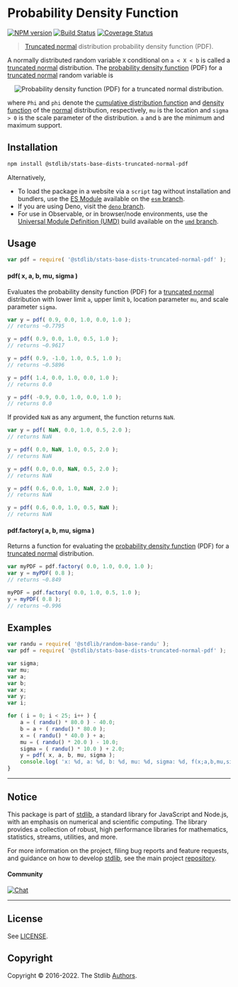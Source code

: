 <!--

@license Apache-2.0

Copyright (c) 2018 The Stdlib Authors.

Licensed under the Apache License, Version 2.0 (the "License");
you may not use this file except in compliance with the License.
You may obtain a copy of the License at

   http://www.apache.org/licenses/LICENSE-2.0

Unless required by applicable law or agreed to in writing, software
distributed under the License is distributed on an "AS IS" BASIS,
WITHOUT WARRANTIES OR CONDITIONS OF ANY KIND, either express or implied.
See the License for the specific language governing permissions and
limitations under the License.

-->

# Probability Density Function

[![NPM version][npm-image]][npm-url] [![Build Status][test-image]][test-url] [![Coverage Status][coverage-image]][coverage-url] <!-- [![dependencies][dependencies-image]][dependencies-url] -->

> [Truncated normal][truncated-normal-distribution] distribution probability density function (PDF).

<section class="intro">

A normally distributed random variable `X` conditional on `a < X < b` is called a [truncated normal][truncated-normal-distribution] distribution.
The [probability density function][pdf] (PDF) for a [truncated normal][truncated-normal-distribution] random variable is

<!-- <equation class="equation" label="eq:truncated_normal_pdf" align="center" raw="f(x;\mu,\sigma,a,b) =  \begin{cases} \frac{\frac{1}{\sigma}\phi(\frac{x - \mu}{\sigma})}{\Phi(\frac{b - \mu}{\sigma}) - \Phi(\frac{a - \mu}{\sigma}) } & \text{ if } a < x < b \\ 0 & \text{ otherwise } \end{cases}" alt="Probability density function (PDF) for a truncated normal distribution."> -->

<div class="equation" align="center" data-raw-text="f(x;\mu,\sigma,a,b) =  \begin{cases} \frac{\frac{1}{\sigma}\phi(\frac{x - \mu}{\sigma})}{\Phi(\frac{b - \mu}{\sigma}) - \Phi(\frac{a - \mu}{\sigma}) } &amp; \text{ if } a &lt; x &lt; b \\ 0 &amp; \text{ otherwise } \end{cases}" data-equation="eq:truncated_normal_pdf">
    <img src="https://cdn.jsdelivr.net/gh/stdlib-js/stdlib@51534079fef45e990850102147e8945fb023d1d0/lib/node_modules/@stdlib/stats/base/dists/truncated-normal/pdf/docs/img/equation_truncated_normal_pdf.svg" alt="Probability density function (PDF) for a truncated normal distribution.">
    <br>
</div>

<!-- </equation> -->

where `Phi` and `phi` denote the [cumulative distribution function][cdf] and [density function][pdf] of the [normal][normal-distribution] distribution, respectively, `mu` is the location  and `sigma > 0` is the scale parameter of the distribution. `a` and `b` are the minimum and maximum support.

</section>

<!-- /.intro -->

<section class="installation">

## Installation

```bash
npm install @stdlib/stats-base-dists-truncated-normal-pdf
```

Alternatively,

-   To load the package in a website via a `script` tag without installation and bundlers, use the [ES Module][es-module] available on the [`esm` branch][esm-url].
-   If you are using Deno, visit the [`deno` branch][deno-url].
-   For use in Observable, or in browser/node environments, use the [Universal Module Definition (UMD)][umd] build available on the [`umd` branch][umd-url].

</section>

<section class="usage">

## Usage

```javascript
var pdf = require( '@stdlib/stats-base-dists-truncated-normal-pdf' );
```

#### pdf( x, a, b, mu, sigma )

Evaluates the probability density function (PDF) for a [truncated normal][truncated-normal-distribution] distribution with lower limit `a`, upper limit `b`, location parameter `mu`, and scale parameter `sigma`.

```javascript
var y = pdf( 0.9, 0.0, 1.0, 0.0, 1.0 );
// returns ~0.7795

y = pdf( 0.9, 0.0, 1.0, 0.5, 1.0 );
// returns ~0.9617

y = pdf( 0.9, -1.0, 1.0, 0.5, 1.0 );
// returns ~0.5896

y = pdf( 1.4, 0.0, 1.0, 0.0, 1.0 );
// returns 0.0

y = pdf( -0.9, 0.0, 1.0, 0.0, 1.0 );
// returns 0.0
```

If provided `NaN` as any argument, the function returns `NaN`.

```javascript
var y = pdf( NaN, 0.0, 1.0, 0.5, 2.0 );
// returns NaN

y = pdf( 0.0, NaN, 1.0, 0.5, 2.0 );
// returns NaN

y = pdf( 0.0, 0.0, NaN, 0.5, 2.0 );
// returns NaN

y = pdf( 0.6, 0.0, 1.0, NaN, 2.0 );
// returns NaN

y = pdf( 0.6, 0.0, 1.0, 0.5, NaN );
// returns NaN
```

#### pdf.factory( a, b, mu, sigma )

Returns a function for evaluating the [probability density function][pdf] (PDF) for a [truncated normal][truncated-normal-distribution] distribution.

```javascript
var myPDF = pdf.factory( 0.0, 1.0, 0.0, 1.0 );
var y = myPDF( 0.8 );
// returns ~0.849

myPDF = pdf.factory( 0.0, 1.0, 0.5, 1.0 );
y = myPDF( 0.8 );
// returns ~0.996
```

</section>

<!-- /.usage -->

<section class="examples">

## Examples

<!-- eslint no-undef: "error" -->

```javascript
var randu = require( '@stdlib/random-base-randu' );
var pdf = require( '@stdlib/stats-base-dists-truncated-normal-pdf' );

var sigma;
var mu;
var a;
var b;
var x;
var y;
var i;

for ( i = 0; i < 25; i++ ) {
    a = ( randu() * 80.0 ) - 40.0;
    b = a + ( randu() * 80.0 );
    x = ( randu() * 40.0 ) + a;
    mu = ( randu() * 20.0 ) - 10.0;
    sigma = ( randu() * 10.0 ) + 2.0;
    y = pdf( x, a, b, mu, sigma );
    console.log( 'x: %d, a: %d, b: %d, mu: %d, sigma: %d, f(x;a,b,mu,sigma): %d', x.toFixed( 4 ), a.toFixed( 4 ), b.toFixed( 4 ), mu.toFixed( 4 ), sigma.toFixed( 4 ), y.toFixed( 4 ) );
}
```

</section>

<!-- /.examples -->

<!-- Section for related `stdlib` packages. Do not manually edit this section, as it is automatically populated. -->

<section class="related">

</section>

<!-- /.related -->

<!-- Section for all links. Make sure to keep an empty line after the `section` element and another before the `/section` close. -->


<section class="main-repo" >

* * *

## Notice

This package is part of [stdlib][stdlib], a standard library for JavaScript and Node.js, with an emphasis on numerical and scientific computing. The library provides a collection of robust, high performance libraries for mathematics, statistics, streams, utilities, and more.

For more information on the project, filing bug reports and feature requests, and guidance on how to develop [stdlib][stdlib], see the main project [repository][stdlib].

#### Community

[![Chat][chat-image]][chat-url]

---

## License

See [LICENSE][stdlib-license].


## Copyright

Copyright &copy; 2016-2022. The Stdlib [Authors][stdlib-authors].

</section>

<!-- /.stdlib -->

<!-- Section for all links. Make sure to keep an empty line after the `section` element and another before the `/section` close. -->

<section class="links">

[npm-image]: http://img.shields.io/npm/v/@stdlib/stats-base-dists-truncated-normal-pdf.svg
[npm-url]: https://npmjs.org/package/@stdlib/stats-base-dists-truncated-normal-pdf

[test-image]: https://github.com/stdlib-js/stats-base-dists-truncated-normal-pdf/actions/workflows/test.yml/badge.svg
[test-url]: https://github.com/stdlib-js/stats-base-dists-truncated-normal-pdf/actions/workflows/test.yml

[coverage-image]: https://img.shields.io/codecov/c/github/stdlib-js/stats-base-dists-truncated-normal-pdf/main.svg
[coverage-url]: https://codecov.io/github/stdlib-js/stats-base-dists-truncated-normal-pdf?branch=main

<!--

[dependencies-image]: https://img.shields.io/david/stdlib-js/stats-base-dists-truncated-normal-pdf.svg
[dependencies-url]: https://david-dm.org/stdlib-js/stats-base-dists-truncated-normal-pdf/main

-->

[umd]: https://github.com/umdjs/umd
[es-module]: https://developer.mozilla.org/en-US/docs/Web/JavaScript/Guide/Modules

[deno-url]: https://github.com/stdlib-js/stats-base-dists-truncated-normal-pdf/tree/deno
[umd-url]: https://github.com/stdlib-js/stats-base-dists-truncated-normal-pdf/tree/umd
[esm-url]: https://github.com/stdlib-js/stats-base-dists-truncated-normal-pdf/tree/esm

[chat-image]: https://img.shields.io/gitter/room/stdlib-js/stdlib.svg
[chat-url]: https://gitter.im/stdlib-js/stdlib/

[stdlib]: https://github.com/stdlib-js/stdlib

[stdlib-authors]: https://github.com/stdlib-js/stdlib/graphs/contributors

[stdlib-license]: https://raw.githubusercontent.com/stdlib-js/stats-base-dists-truncated-normal-pdf/main/LICENSE

[cdf]: https://en.wikipedia.org/wiki/Cumulative_distribution_function

[pdf]: https://en.wikipedia.org/wiki/Probability_density_function

[normal-distribution]: https://en.wikipedia.org/wiki/Normal_distribution

[truncated-normal-distribution]: https://en.wikipedia.org/wiki/Truncated_normal_distribution

</section>

<!-- /.links -->
